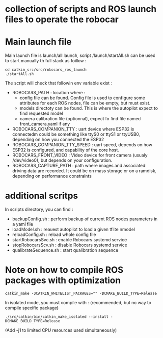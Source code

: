 # collection of scripts and ROS launch files to operate the robocar

# Main launch file
Main launch file is launch/all.launch,
script /launch/startAll.sh can be used to start manually th full stack as foillow :
```
cd catkin_src/src/robocars_ros_launch
./startAll.sh
```

The script will check that followin env variable exist :
- ROBOCARS_PATH : location where :
    - config file can be found. Config file is used to configure some attributes for each ROS nodes, file can be empty, but must exist.
    - models directoty can be found. This is where the autopilot expect to find requested model
    - camera calibration file (optionnal), expect fo find file named front_camera.yaml if any  
- ROBOCARS_COMPANION_TTY : uart device where ESP32 is connectedm could be something like ttyS0 or ttyS1 or ttyUSB0, depending on how you connected the ESP32
- ROBOCARS_COMPANION_TTY_SPEED : uart speed, depends on how ESP32 is configured, and capability of the core host.
- ROBOCARS_FRONT_VIDEO : Video device for front camera (usualy /dev/video0), but depends on your configuration.
- ROBOCARS_CAPTURE_PATH : path where images and associated driving data are recorded. It could be on mass storage or on a ramdisk, depending on performance constraints

# additional scritps
In scripts directory, you can find :
- backupConfig.sh : perform backup of current ROS nodes parameters in a yaml file
- loadModel.sh : reauest autopilot to load a given tflite nmodel
- reloadConfig.sh : reload whole config file
- startRobocarsSvc.sh : enable Robocars systemd service
- stopRobocarsScv.sh : disable Robocars systemd service
- qualibrateSequence.sh : start qualibration sequence

# Note on how to compile ROS packages with optimization
```
catkin_make -DCATKIN_WHITELIST_PACKAGES="" -DCMAKE_BUILD_TYPE=Release
```

In isolated mode, you must compile with : (recommended, but no way to compile specific package)
```
./src/catkin/bin/catkin_make_isolated --install -DCMAKE_BUILD_TYPE=Release
```

(Add -j1 to limited CPU resources used simultaneously)
